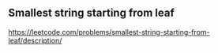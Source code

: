 ## Smallest string starting from leaf
https://leetcode.com/problems/smallest-string-starting-from-leaf/description/
